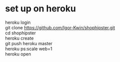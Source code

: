 # set up on heroku 
heroku login <br>
git clone https://github.com/Igor-Kwin/shophipster.git <br>
cd shophipster  <br>
heroku create <br> 
git push heroku master <br>
heroku ps:scale web=1  <br>
heroku open  <br>
